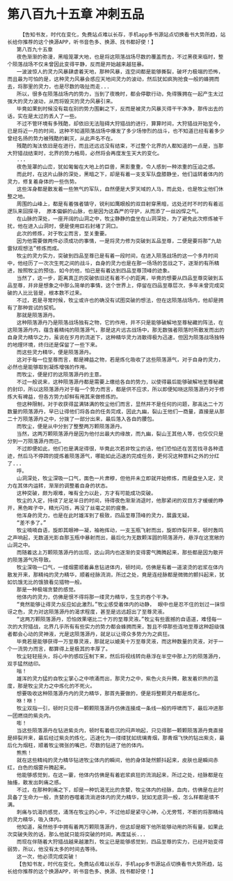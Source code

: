 # 第八百九十五章 冲刺五品
        【告知书友，时代在变化，免费站点难以长存，手机app多书源站点切换看书大势所趋，站长给你推荐的这个换源APP，听书音色多、换源、找书都好使！】
       第八百九十五章
       夜色渐渐的弥漫，黑暗笼罩大地，也是将这陨落战场尽数的覆盖而去，不过黑夜来临时，整个陨落战场不仅未曾因此变得平静，反而是开始越来越狂暴。
       一波波惊人的灵力风暴肆虐着天地，那种风暴，连空间都是能够撕裂，破坏力极端的恐怖，而且最为可怕的是，这种灵力风暴会感应天地间灵力的波动，然后犹如疯狗抢食一般的蜂拥而去，将那里的灵力，也是尽数的吸扯而走...
       所以，很多在陨落战场内的势力，当到了夜晚时，都会停歇行动，免得簇拥在一起产生太过强大的灵力波动，从而将毁灭的灵力风暴引来。
       毕竟如果到时候没有栽在别的势力围剿之下，反而是被灵力风暴灭得干干净净，那传出去的话，实在是太过的丢人了一些。
       不过不管环境有多残酷，却依旧无法阻碍大狩猎战的进行，算算时间，大狩猎战开始至今，已是将近一月的时间，这种不知道陨落战场中爆发了多少场惨烈的战斗，也不知道已经有着多少曾经名扬的势力被残酷的剿灭，从此声名不在。
       残酷的淘汰依旧是在进行，而且还远远没有结束，不过整个北界的人都知道的一点是，当那大狩猎战结束时，北界的势力格局，必然将会再度发生天大的变化。
       ...
       夜色笼罩的山峦，犹如匍匐在大地上的巨兽，黑影重重，令人感到一种浓重的压迫之感。
       而此时，在这片山脉的深处，黑暗之下，却是有着一支支军队盘膝静坐，他们运转着体内的灵力，修复着身体的一些伤势。
       这些浑身都是散发着一些煞气的军队，自然便是大罗天域的人马，而此处，也是牧尘他们休整之地。
       周围的山峰上，都是有着强者镇守，锐利如鹰眼般的双目射穿黑暗，远处还时不时的有着巡逻队来回探寻， 原本偏僻的山脉，也是因为这森严的守护，从而添了一丝凶悍之气。
       在山脉的深处，一座开阔的山洞之中，牧尘静静的盘坐在山洞深处，为了避免此次修炼被干扰，他在进入山洞时，便是使用巨石封堵了洞口。
       此次的修炼，对于牧尘而言，至关重要。
       因为他需要做两件必须成功的事情，一是将灵力修为突破到五品至尊，二便是要将那“九劫雷狱观想法”修炼而成。
       牧尘的灵力实力，突破到四品至尊已是有着一段时间，在进入陨落战场的这一个多月时间中，他经历了一次次生死之间的战斗，自身的灵力也是在那一场场的苦战之下，逐渐的有所精进，按照牧尘的预估，如今的他，怕已是有着达到四品至尊顶峰的迹象。
       当然了，这一步，距离真正的突破依旧还有着不小的距离，毕竟的想要从四品至尊突破到五品至尊，并非是想象之中那么简单的事情，这个世界上，停留在四品至尊层次，多年未曾完成突破的人比比皆是，根本数不过来。
       不过，若是寻常时候，牧尘或许也的确没有试图突破的想法，但在这陨落战场内，他却是拥有了那种尝试的契机。
       那就是陨落源丹。
       这种陨落源丹乃是陨落战场独有之物，它的作用，并不只是能够破解地至尊秘藏的阵法，在这陨落源丹内，蕴含着精纯的陨落源气，那是这片远古战场中，那无数强者陨落时所散发而出的自身灵力精华之力，虽说在岁月的流逝下，这种精华灵力消散得极为迅速，但因为陨落战场独特的地理环境，终归还是保留了一些下来。
       而这些灵力精华，便是陨落源丹。
       这对于每一位至尊而言，都是裨益之物，若是炼化吸收了这些陨落源气，对于自身的灵力，必然也是能够取到凝炼增强的作用。
       而牧尘，便是打的这陨落源丹的主意。
       不过一般说来，这种陨落源丹都是需要上缴给各自的势力，以使得最后能够破解地至尊秘藏的封印，所以这陨落源丹对于每一个势力而言，都是供不应求，所以即便知晓这陨落源丹对于修炼大有裨益，但各方势力却鲜有用其来做修炼的。
       但这种限制，对于收获得盆满钵满的牧尘他们而言，显然并不是任何的问题，那高达二十万数量的陨落源丹，早已让得他们将各自的任务完成，因此九幽，裂山王他们一商量，直接是从那二十万陨落源丹之中，分拨了一部分出来，最后落入各自的腰包。
       而牧尘，便是从中分到了整整两万颗陨落源丹。
       当然，这两万颗陨落源丹是因为他付出最大的缘故，而九幽，裂山王其他人等，也仅仅只是分到一万陨落源丹而已。
       不过即便如此，他们也是满足得很，毕竟此次若非牧尘的话，他们恐怕还在苦苦找寻各种遗迹，然后马不停蹄的提炼着陨落源气，哪能如此迅速的完成任务，更何况这种意料之外的分红了...
       呼。
       山洞深处，牧尘深吸一口气，面色一片肃穆，但他并未立即就开始修炼，而是盘坐入定，灵力在其体内运转，渐渐的调整着自身的状态。
       这种突破，颇为艰难，唯有全力以赴，方才有可能成功突破。
       牧尘的入定，持续了足足半日的时间，待得夜色渐渐消退时，他那紧闭的双目方才缓缓的睁开，黑色眸子中，精光闪烁，再没了丝毫之前的疲惫。
       他浑身的灵力，也是在此时雄浑到了极致，四品至尊顶峰的灵力，展露无疑。
       “差不多了。”
       牧尘喃喃自语，旋即其眼神一凝，袖袍挥动，一支玉瓶飞射而出，旋即炸裂开来，顿时轰鸣之声响起，无数道光影自那玉瓶中暴射而出，最后化为无数颗浑圆的陨落源丹，悬浮在这宽敞的山洞之中。
       而随着这上万颗陨落源丹的出现，这山洞内也逐渐的变得雾气腾腾起来，那些都是因为散开的陨落源气所导致。
       牧尘深吸一口气，一缕烟雾顺着鼻息钻进体内，顿时间，仿佛是有着一道滚烫的岩浆在体内散发开来，那精纯的灵力精华，顺着经脉流淌，所过之处，竟是连经脉都是微微的颤抖起来，犹如饥饿无比的饿狼看见猎物一般。
       那是一种极端贪婪的感觉。
       他体内的灵力，仿佛是恨不得将那一缕灵力精华，生生的吞个干净。
       “竟然能够让得灵力反应如此激烈。”牧尘感受着体内的动静， 眼中也是忍不住的划过一抹惊讶之色，灵力对这陨落源丹的渴求程度，甚至是远远超出了至尊灵液。
       “这两万颗陨落源丹，恐怕效果堪比二十万的至尊灵液。”牧尘有些震撼的自语道，难怪每一次的大狩猎战，北界几乎所有有些实力的势力都会蜂拥而来，暂且不停那些连地至尊这种超级强者都会心动的灵神液，光是这陨落源丹，就足以让得众多势力为之疯狂。
       毕竟若是能够获得一万至尊灵液，那就足以媲美十万至尊灵液，而这种数量的灵液，对于一个一流势力而言，都算得上是极其的丰厚了。
       牧尘轻轻摇头，将心中的感叹压制下来，然后将视线转向悬浮在半空中那上万的陨落源丹，双手猛然结印。
       嗡！
       雄浑的灵力猛的自牧尘掌心之中喷涌而出，那灵力之中，紫色火炎升腾，散发着炽热的温度，那是牧尘灵力之中炼化的不死火。
       想要吸收这种陨落源丹内的灵力精华，那首先要做的，便是将整颗灵丹都是炼化。
       咻！咻！
       牧尘双指一引，顿时只见得一颗颗陨落源丹仿佛连接成一条线一般的呼啸而下，最后冲进那一团燃烧的紫炎内。
       嘭！
       当这些陨落源丹在钻进紫炎内，顿时有着低沉的闷声响起，只见得那一颗颗陨落源丹竟直接是碎裂开来，最后经过紫炎的炼化，迅速化为一缕缕犹如琉璃青烟，那青烟飞快的钻出紫炎，最后化为烟柱，顺着牧尘微张的嘴巴，尽数的钻进了他的体内。
       熊熊！
       就在这些精纯的灵力精华钻进牧尘体内的瞬间，他的身体陡然颤抖起来，皮肤也是瞬间赤红，白色的烟雾升腾起来。
       他能够感觉到，在这一霎，他体内仿佛是有着岩浆疯狂的流淌起来，所过之处，经脉都是在抽搐，散发出刺痛之感。
       不过，在那种刺痛之下，却是一种饥渴无比的贪婪，牧尘体内的经脉，血肉，仿佛是在此时具备了生命力一般，贪婪的吞噬着流淌进体内的灵力精华，犹如无底洞一般，怎么样都是填不满。
       刺痛与饥渴的感觉，涌荡在牧尘的心中，不过他却是紧守心神，心无旁骛，不断的将那精纯的灵力精华，吸入体内。
       他知道，虽然他手中拥有着两万颗陨落源丹，但这却是眼下他所能够动用的所有量，如果此次突破失败的话，那么他就只能将突破的时间，再度延长...
       而现在伴随着大狩猎战越来越激烈，牧尘已是能够感觉到，四品至尊的实力，已经开始变得弱势，所以，他没有太多的时间去等待。
       这一次，他必须完成突破！
       【告知书友，时代在变化，免费站点难以长存，手机app多书源站点切换看书大势所趋，站长给你推荐的这个换源APP，听书音色多、换源、找书都好使！】